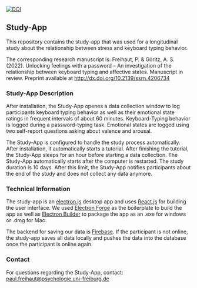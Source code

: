 [![DOI](https://zenodo.org/badge/DOI/10.5281/zenodo.6772389.svg)](https://doi.org/10.5281/zenodo.6772389)

## Study-App

This repository contains the study-app that was used for a longitudinal study about the relationship between stress and 
keyboard typing behavior.

The corresponding research manuscript is: Freihaut, P. & Göritz, A. S. (2022). Unlocking feelings with a password – An investigation of the relationship between keyboard typing and affective states. Manuscript in review. Preprint available at http://dx.doi.org/10.2139/ssrn.4206734

### Study-App Description

After installation, the Study-App openes a data collection window to log participants keyboard typing behavior as well 
as their emotional state ratings in frequent intervals of about 60 minutes. Keyboard-Typing behavior is logged during
a password-typing task. Emotional states are logged using two self-report questions asking about valence and arousal.

The Study-App is configured to handle the study process automatically. After installation, it automatically starts
a tutorial. After finishing the tutorial, the Study-App sleeps for an hour before starting a data collection. The
Study-App automatically starts after the computer is restarted. The study duration is 10 days. After this limit,
the Study-App notifies participants about the end of the study and does not collect any data anymore.

### Technical Information

The study-app is an [electron.js](https://www.electronjs.org/) desktop app and uses [React.js](https://reactjs.org/) for 
building the user interface. We used [Electron Forge](https://www.electronforge.io/) as the boilerplate to build the app
as well as [Electron Builder](https://www.electron.build/) to package the app as an .exe for windows or .dmg for Mac.

The backend for saving our data is [Firebase](https://firebase.google.com/). If the participant is not online, the study-app
saves all data locally and pushes the data into the database once the participant is online again.

### Contact

For questions regarding the Study-App, contact: paul.freihaut@psychologie.uni-freiburg.de

